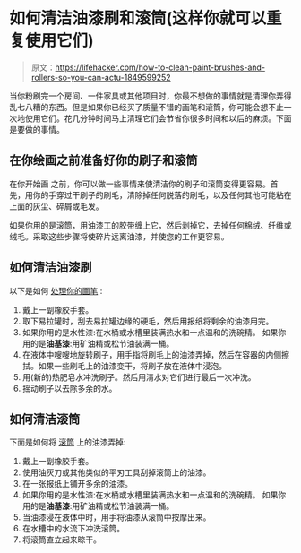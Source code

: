 # 如何清洁油漆刷和滚筒(这样你就可以重复使用它们)

> 原文：<https://lifehacker.com/how-to-clean-paint-brushes-and-rollers-so-you-can-actu-1849599252>

当你粉刷完一个房间、一件家具或其他项目时，你最不想做的事情就是清理你弄得乱七八糟的东西。但是如果你已经买了质量不错的画笔和滚筒，你可能会想不止一次地使用它们。花几分钟时间马上清理它们会节省你很多时间和以后的麻烦。下面是要做的事情。



## 在你绘画之前准备好你的刷子和滚筒

在你开始画 之前，你可以做一些事情来使清洁你的刷子和滚筒变得更容易。首先，用你的手穿过干刷子的刷毛，清除掉任何脱落的刷毛，以及任何其他可能粘在上面的灰尘、碎屑或毛发。

如果你用的是滚筒，用油漆工的胶带缠上它，然后剥掉它，去掉任何棉绒、纤维或绒毛。采取这些步骤将使碎片远离油漆，并使您的工作更容易。

## 如何清洁油漆刷

以下是如何 [处理你的画笔](https://www.bobvila.com/articles/2156-how-to-clean-paint-brushes/) :

1.  戴上一副橡胶手套。
2.  取下易拉罐时，刮去易拉罐边缘的硬毛，然后用报纸将剩余的油漆用完。
3.  如果你用的是水性漆:在水桶或水槽里装满热水和一点温和的洗碗精。
    如果你用的是**油基漆**:用矿油精或松节油装满一桶。
4.  在液体中嗖嗖地旋转刷子，用手指将刷毛上的油漆弄掉，然后在容器的内侧擦拭。如果一些刷毛上的油漆变干，将刷子放在液体中浸泡。
5.  用(新的)热肥皂水冲洗刷子。然后用清水对它们进行最后一次冲洗。
6.  摇动刷子以去除多余的水。

## 如何清洁滚筒

下面是如何将 [滚筒](https://www.thespruce.com/how-to-clean-paint-rollers-5190441) 上的油漆弄掉:

1.  戴上一副橡胶手套。
2.  使用油灰刀或其他类似的平刃工具刮掉滚筒上的油漆。
3.  在一张报纸上铺开多余的油漆。
4.  如果你用的是水性漆:在水桶或水槽里装满热水和一点温和的洗碗精。
    如果你用的是**油基漆**:用矿油精或松节油装满一桶。
5.  当油漆浸在液体中时，用手将油漆从滚筒中按摩出来。
6.  在水槽中的水流下冲洗滚筒。
7.  将滚筒直立起来晾干。